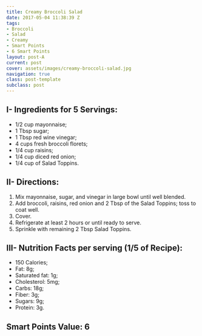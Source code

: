 ```yaml
---
title: Creamy Broccoli Salad
date: 2017-05-04 11:38:39 Z
tags:
- Broccoli
- Salad
- Creamy
- Smart Points
- 6 Smart Points
layout: post-A
current: post
cover: assets/images/creamy-broccoli-salad.jpg
navigation: true
class: post-template
subclass: post
---
```


## I- Ingredients for 5 Servings:
* 1/2 cup mayonnaise;
* 1 Tbsp sugar;
* 1 Tbsp red wine vinegar;
* 4 cups fresh broccoli florets;
* 1/4 cup raisins;
* 1/4 cup diced red onion;
* 1/4 cup of Salad Toppins.

## II- Directions:
1. Mix mayonnaise, sugar, and vinegar in large bowl until well blended.
1. Add broccoli, raisins, red onion and 2 Tbsp of the Salad Toppins; toss to coat well.
1. Cover.
1. Refrigerate at least 2 hours or until ready to serve.
1. Sprinkle with remaining 2 Tbsp Salad Toppins.

## III- Nutrition Facts per serving (1/5 of Recipe):
* 150 Calories;
* Fat: 8g;
* Saturated fat: 1g;
* Cholesterol: 5mg;
* Carbs: 18g;
* Fiber: 3g;
* Sugars: 9g;
* Protein: 3g.

## Smart Points Value: 6
